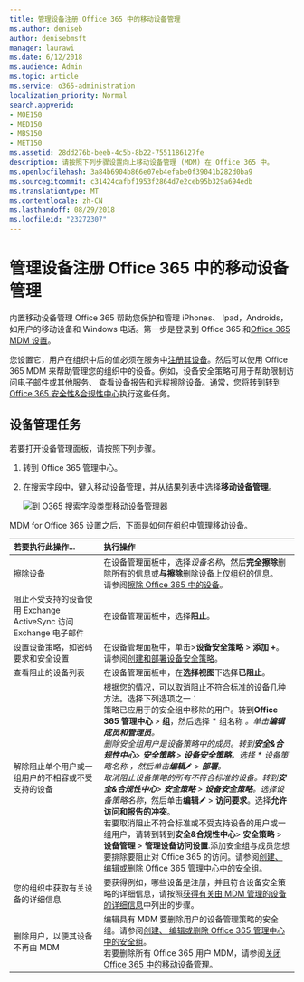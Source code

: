 ```yaml
---
title: 管理设备注册 Office 365 中的移动设备管理
ms.author: deniseb
author: denisebmsft
manager: laurawi
ms.date: 6/12/2018
ms.audience: Admin
ms.topic: article
ms.service: o365-administration
localization_priority: Normal
search.appverid:
- MOE150
- MED150
- MBS150
- MET150
ms.assetid: 28dd276b-beeb-4c5b-8b22-7551186127fe
description: 请按照下列步骤设置向上移动设备管理 (MDM) 在 Office 365 中。
ms.openlocfilehash: 3a84b6904b866e07eb4efabe0f39041b282d0ba9
ms.sourcegitcommit: c31424cafbf1953f2864d7e2ceb95b329a694edb
ms.translationtype: MT
ms.contentlocale: zh-CN
ms.lasthandoff: 08/29/2018
ms.locfileid: "23272307"
---
```

# <a name="manage-devices-enrolled-in-mobile-device-management-in-office-365"></a>管理设备注册 Office 365 中的移动设备管理

内置移动设备管理 Office 365 帮助您保护和管理 iPhones、 Ipad，Androids，如用户的移动设备和 Windows 电话。第一步是登录到 Office 365 和[Office 365 MDM 设置](set-up-mobile-device-management.md)。 
  
您设置它，用户在组织中后的值必须在服务中[注册其设备](enroll-your-mobile-device.md)。然后可以使用 Office 365 MDM 来帮助管理您的组织中的设备。例如，设备安全策略可用于帮助限制访问电子邮件或其他服务、 查看设备报告和远程擦除设备。通常，您将转到[转到 Office 365 安全性&amp;合规性中心](https://support.office.com/article/7e696a40-b86b-4a20-afcc-559218b7b1b8)执行这些任务。 
  
## <a name="device-management-tasks"></a>设备管理任务

若要打开设备管理面板，请按照下列步骤。 
  
1. 转到 Office 365 管理中心。
    
2. 在搜索字段中，键入移动设备管理，并从结果列表中选择**移动设备管理**。 
    
    ![到 O365 搜索字段类型移动设备管理器](media/e2e2f1c0-e543-431a-959b-e26c2ba328a7.png)
  
MDM for Office 365 设置之后，下面是如何在组织中管理移动设备。 
  
|**若要执行此操作...**|**执行操作**|
|:-----|:-----|
|擦除设备  <br/> |在设备管理面板中，选择*设备名称*，然后**完全擦除**删除所有的信息或**与擦除**删除设备上仅组织的信息。  <br/> 请参阅[擦除 Office 365 中的设备](wipe-a-mobile-device.md)。  <br/> |
|阻止不受支持的设备使用 Exchange ActiveSync 访问 Exchange 电子邮件  <br/> |在设备管理面板中，选择**阻止**。  <br/> |
|设置设备策略，如密码要求和安全设置  <br/> |在设备管理面板中，单击\>**设备安全策略** \> **添加 +**。  <br/> 请参阅[创建和部署设备安全策略](create-device-security-policies.md)。  <br/> |
|查看阻止的设备列表  <br/> |在设备管理面板中，在**选择视图**下选择**已阻止**。  <br/> ||
|解除阻止单个用户或一组用户的不相容或不受支持的设备  <br/> | 根据您的情况，可以取消阻止不符合标准的设备几种方法。选择下列选项之一：<br/>  策略已应用于的安全组中移除的用户。转到**Office 365 管理中心** \> **组**，然后选择 * 组名称 *。单击**编辑成员和管理员**。<br/>  删除安全组用户是设备策略中的成员。转到**安全&amp;合规性中心**\> **安全策略** \> **设备安全策略**。选择 * 设备策略名称 *，然后单击**编辑**![编辑图标](media/O365_MDM_CreatePolicy_EditIcon.gif) \> **部署**。<br/>  取消阻止设备策略的所有不符合标准的设备。转到**安全&amp;合规性中心**\> **安全策略** \> **设备安全策略**。选择*设备策略名称*，然后单击**编辑**![编辑图标](media/O365_MDM_CreatePolicy_EditIcon.gif) \> **访问要求**。选择**允许访问和报告的冲突**。<br/>  若要取消阻止不符合标准或不受支持设备的用户或一组用户，请转到转到**安全&amp;合规性中心**\> **安全策略** \> **设备管理** \> **管理设备访问设置**.添加安全组与成员您想要排除要阻止对 Office 365 的访问。请参阅[创建、 编辑或删除 Office 365 管理中心中的安全组](https://support.office.com/article/55c96b32-e086-4c9e-948b-a018b44510cb)。<br/> |
|您的组织中获取有关设备的详细信息  <br/> |要获得例如，哪些设备是注册，并且符合设备安全策略的详细信息，请按照[获得有关由 MDM 管理的设备的详细信息](get-details-about-mdm-managed-devices.md)中列出的步骤。  <br/> |
|删除用户，以便其设备不再由 MDM  <br/> |编辑具有 MDM 要删除用户的设备管理策略的安全组。请参阅[创建、 编辑或删除 Office 365 管理中心中的安全组](https://support.office.com/article/55c96b32-e086-4c9e-948b-a018b44510cb)。<br/> 若要删除所有 Office 365 用户 MDM，请参阅[关闭 Office 365 中的移动设备管理](turn-off-mdm.md)。  <br/> |
   

